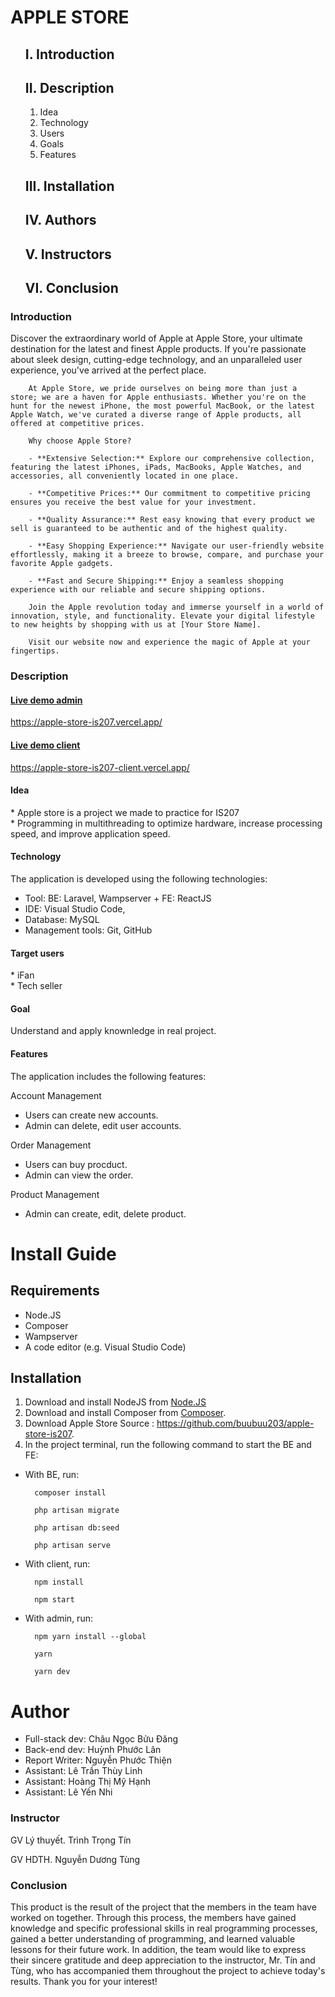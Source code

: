 # APPLE STORE

<div id="top"></div>
<!-- Table of Contents -->
<ul id="nav">

<a style="text-decoration: none;" href="#MoDau">
    <h2>I. Introduction</h2>
</a>

<a style="text-decoration: none;" href="#MoTa">
    <h2>II. Description</h2>
</a>

<ol id="sub_nav">
    <li><a style="text-decoration: none;" href="#yTuong">Idea</a></li>
    <li><a style="text-decoration: none;" href="#congNghe">Technology</a></li>
    <li><a style="text-decoration: none;" href="#doiTuongSuDung">Users</a></li>
    <li><a style="text-decoration: none;" href="#mucTieu">Goals</a></li>
    <li><a style="text-decoration: none;" href="#tinhNang">Features</a></li>
</ol>


<a style="text-decoration: none;" href="#caiDat">
    <h2>III. Installation</h2>
</a>


<a style="text-decoration: none;" href="#tacGia">
    <h2>IV. Authors</h2>
</a>



<a style="text-decoration: none;" href="#nguoiHuongDan">
    <h2>V. Instructors</h2>
</a>



<a style="text-decoration: none;" href="#tongKet">
    <h2>VI. Conclusion</h2>
</a>
</ul>
<!-- Introduction  -->
<div id="MoDau">
    <h3>Introduction</h3>
    <p id="description">
        Discover the extraordinary world of Apple at Apple Store, your ultimate destination for the latest and finest Apple products. If you're passionate about sleek design, cutting-edge technology, and an unparalleled user experience, you've arrived at the perfect place.

        At Apple Store, we pride ourselves on being more than just a store; we are a haven for Apple enthusiasts. Whether you're on the hunt for the newest iPhone, the most powerful MacBook, or the latest Apple Watch, we've curated a diverse range of Apple products, all offered at competitive prices.

        Why choose Apple Store?

        - **Extensive Selection:** Explore our comprehensive collection, featuring the latest iPhones, iPads, MacBooks, Apple Watches, and accessories, all conveniently located in one place.
        
        - **Competitive Prices:** Our commitment to competitive pricing ensures you receive the best value for your investment.
        
        - **Quality Assurance:** Rest easy knowing that every product we sell is guaranteed to be authentic and of the highest quality.
        
        - **Easy Shopping Experience:** Navigate our user-friendly website effortlessly, making it a breeze to browse, compare, and purchase your favorite Apple gadgets.
        
        - **Fast and Secure Shipping:** Enjoy a seamless shopping experience with our reliable and secure shipping options.
        
        Join the Apple revolution today and immerse yourself in a world of innovation, style, and functionality. Elevate your digital lifestyle to new heights by shopping with us at [Your Store Name].

        Visit our website now and experience the magic of Apple at your fingertips.
</p>
</div>
</div>
<!-- Description  -->
<div id="MoTa">
    <h3>Description</h3>
  <a href="https://apple-store-is207.vercel.app/"> <h4>Live demo admin</h4>
  <a href="https://apple-store-is207.vercel.app/">https://apple-store-is207.vercel.app/</a>
<a href="https://apple-store-is207-client.vercel.app/"> <h4>Live demo client</h4>
  <a href="https://apple-store-is207-client.vercel.app/">https://apple-store-is207-client.vercel.app/</a>

</a>
<div id="yTuong">
    <h4>Idea</h4>
    <p>* Apple store is a project we made to practice for IS207
        <br>
        * Programming in multithreading to optimize hardware, increase processing speed, and improve application speed.
        <!-- Lập trình....  -->
      </p>
</div>

<div id="congNghe">
        <h4>Technology</h4>

<p>The application is developed using the following technologies:</p>

<ul>
    <li>Tool: BE: Laravel, Wampserver + FE: ReactJS</li>
    <li>IDE: Visual Studio Code, </li>
    <li>Database: MySQL</li>
    <li>Management tools: Git, GitHub</li>
</ul>


  
</div>
<div id="doiTuongSuDung">
    <h4>Target users</h4>

   <p>* iFan <br>
    * Tech seller
    
</div>
<div id="mucTieu">
    <h4>Goal</h4>

<p>Understand and apply knownledge in real project.</p>
  
</div>
<div id="tinhNang">
    <h4>Features</h4>

The application includes the following features:
    
Account Management
* Users can create new accounts.
* Admin can delete, edit user accounts.

Order Management  
* Users can buy procduct.
* Admin can view the order.
    
Product Management
* Admin can create, edit, delete product.

</div>
</div>
<div id="caiDat">
  
# Install Guide
## Requirements

* Node.JS
* Composer
* Wampserver
* A code editor (e.g. Visual Studio Code)

## Installation

1. Download and install NodeJS from [Node.JS](https://nodejs.org/en)
2. Download and install Composer from [Composer](https://getcomposer.org/).
3. Download Apple Store Source : https://github.com/buubuu203/apple-store-is207.
4. In the project terminal, run the following command to start the BE and FE:
+ With BE, run: 
        
        composer install
        
        php artisan migrate
        
        php artisan db:seed
        
        php artisan serve

+ With client, run: 
        
        npm install
        
        npm start

+ With admin, run: 

        npm yarn install --global
        
        yarn

        yarn dev


# Author

<div id="tacGia">


<ul>
    <li>Full-stack dev: <a style="text-decoration: none;" href="https://github.com/buubuu203"> Châu Ngọc Bửu Đăng</a></li>
    <li>Back-end dev: <a style="text-decoration: none;" href="https://github.com/Huynhphuoclan"> Huỳnh Phước Lân</a></li>
    <li>Report Writer: <a style="text-decoration: none;" href="https://github.com/thienenpi">Nguyễn Phước Thiện</a></li> 
    <li>Assistant: <a style="text-decoration: none;" href="https://github.com/LTThuyLinh">Lê Trần Thùy Linh</a></li>
    <li>Assistant: <a style="text-decoration: none;" href="https://github.com/hhanh123">Hoàng Thị Mỹ Hạnh</a></li>  
    <li>Assistant: <a style="text-decoration: none;" href="https://github.com/">Lê Yến Nhi</a></li>
   </div>
  
  <!-- Instructor -->
<div id="nguoiHuongDan">
   <h3>Instructor</h3>
    <p>GV Lý thuyết. Trình Trọng Tín </p>
    <p>GV HDTH. Nguyễn Dương Tùng </p>
   
</div>
<!-- Summary -->
<div id="tongKet">
    <h3>Conclusion</h3>
    <p>
        This product is the result of the project that the members in the team have worked on together. Through this process, the members have gained knowledge and specific professional skills in real programming processes, gained a better understanding of programming, and learned valuable lessons for their future work.
    In addition, the team would like to express their sincere gratitude and deep appreciation to the instructor, Mr. Tín and Tùng, who has accompanied them throughout the project to achieve today's results.
    Thank you for your interest!


</div>
</div>
</div>

